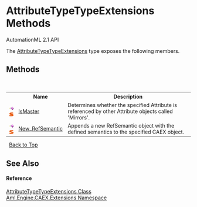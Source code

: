 # AttributeTypeTypeExtensions Methods
AutomationML 2.1 API 

The <a href="T_Aml_Engine_CAEX_Extensions_AttributeTypeTypeExtensions">AttributeTypeTypeExtensions</a> type exposes the following members.


## Methods
&nbsp;<table><tr><th></th><th>Name</th><th>Description</th></tr><tr><td>![Public method](media/pubmethod.gif "Public method")![Static member](media/static.gif "Static member")</td><td><a href="M_Aml_Engine_CAEX_Extensions_AttributeTypeTypeExtensions_IsMaster">IsMaster</a></td><td>
Determines whether the specified Attribute is referenced by other Attribute objects called 'Mirrors'.</td></tr><tr><td>![Public method](media/pubmethod.gif "Public method")![Static member](media/static.gif "Static member")</td><td><a href="M_Aml_Engine_CAEX_Extensions_AttributeTypeTypeExtensions_New_RefSemantic">New_RefSemantic</a></td><td>
Appends a new RefSemantic object with the defined semantics to the specified CAEX object.</td></tr></table>&nbsp;
<a href="#attributetypetypeextensions-methods">Back to Top</a>

## See Also


#### Reference
<a href="T_Aml_Engine_CAEX_Extensions_AttributeTypeTypeExtensions">AttributeTypeTypeExtensions Class</a><br /><a href="N_Aml_Engine_CAEX_Extensions">Aml.Engine.CAEX.Extensions Namespace</a><br />